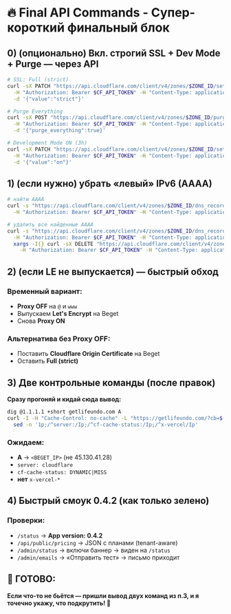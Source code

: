 # 🔥 Final API Commands - Супер-короткий финальный блок

## **0) (опционально) Вкл. строгий SSL + Dev Mode + Purge — через API**

```bash
# SSL: Full (strict)
curl -sX PATCH "https://api.cloudflare.com/client/v4/zones/$ZONE_ID/settings/ssl" \
  -H "Authorization: Bearer $CF_API_TOKEN" -H "Content-Type: application/json" \
  -d '{"value":"strict"}'

# Purge Everything
curl -sX POST "https://api.cloudflare.com/client/v4/zones/$ZONE_ID/purge_cache" \
  -H "Authorization: Bearer $CF_API_TOKEN" -H "Content-Type: application/json" \
  -d '{"purge_everything":true}'

# Development Mode ON (3h)
curl -sX PATCH "https://api.cloudflare.com/client/v4/zones/$ZONE_ID/settings/development_mode" \
  -H "Authorization: Bearer $CF_API_TOKEN" -H "Content-Type: application/json" \
  -d '{"value":"on"}'
```

## **1) (если нужно) убрать «левый» IPv6 (AAAA)**

```bash
# найти AAAA
curl -s "https://api.cloudflare.com/client/v4/zones/$ZONE_ID/dns_records?type=AAAA&name=getlifeundo.com" \
  -H "Authorization: Bearer $CF_API_TOKEN" -H "Content-Type: application/json" | jq -r '.result[].id'

# удалить все найденные AAAA
curl -s "https://api.cloudflare.com/client/v4/zones/$ZONE_ID/dns_records?type=AAAA&name=getlifeundo.com" \
  -H "Authorization: Bearer $CF_API_TOKEN" -H "Content-Type: application/json" | jq -r '.result[].id' | \
  xargs -I{} curl -sX DELETE "https://api.cloudflare.com/client/v4/zones/$ZONE_ID/dns_records/{}" \
    -H "Authorization: Bearer $CF_API_TOKEN" -H "Content-Type: application/json"
```

## **2) (если LE не выпускается) — быстрый обход**

### **Временный вариант:**
- **Proxy OFF** на `@` и `www`
- Выпускаем **Let's Encrypt** на Beget
- Снова **Proxy ON**

### **Альтернатива без Proxy OFF:**
- Поставить **Cloudflare Origin Certificate** на Beget
- Оставить **Full (strict)**

## **3) Две контрольные команды (после правок)**

**Сразу прогоняй и кидай сюда вывод:**

```bash
dig @1.1.1.1 +short getlifeundo.com A
curl -I -H "Cache-Control: no-cache" -L "https://getlifeundo.com/?cb=$(date +%s)" | \
  sed -n '1p;/^server:/Ip;/^cf-cache-status:/Ip;/^x-vercel/Ip'
```

### **Ожидаем:**
- **A** → `<BEGET_IP>` (не 45.130.41.28)
- `server: cloudflare`
- `cf-cache-status: DYNAMIC|MISS`
- **нет** `x-vercel-*`

## **4) Быстрый смоук 0.4.2 (как только зелено)**

### **Проверки:**
- `/status` → **App version: 0.4.2**
- `/api/public/pricing` → JSON c планами (tenant-aware)
- `/admin/status` → включи баннер → виден на `/status`
- `/admin/emails` → «Отправить тест» → письмо приходит

## **🎯 ГОТОВО:**

**Если что-то не бьётся — пришли вывод двух команд из п.3, и я точечно укажу, что подкрутить! 🚀**


